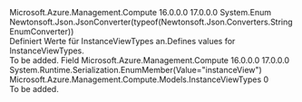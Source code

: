 <Type Name="InstanceViewTypes" FullName="Microsoft.Azure.Management.Compute.Models.InstanceViewTypes">
  <TypeSignature Language="C#" Value="public enum InstanceViewTypes" />
  <TypeSignature Language="ILAsm" Value=".class public auto ansi sealed InstanceViewTypes extends System.Enum" />
  <TypeSignature Language="DocId" Value="T:Microsoft.Azure.Management.Compute.Models.InstanceViewTypes" />
  <TypeSignature Language="VB.NET" Value="Public Enum InstanceViewTypes" />
  <TypeSignature Language="F#" Value="type InstanceViewTypes = " />
  <AssemblyInfo>
    <AssemblyName>Microsoft.Azure.Management.Compute</AssemblyName>
    <AssemblyVersion>16.0.0.0</AssemblyVersion>
    <AssemblyVersion>17.0.0.0</AssemblyVersion>
  </AssemblyInfo>
  <Base>
    <BaseTypeName>System.Enum</BaseTypeName>
  </Base>
  <Attributes>
    <Attribute>
      <AttributeName>Newtonsoft.Json.JsonConverter(typeof(Newtonsoft.Json.Converters.StringEnumConverter))</AttributeName>
    </Attribute>
  </Attributes>
  <Docs>
    <summary>
            <span data-ttu-id="f72e3-101">Definiert Werte für InstanceViewTypes an.</span><span class="sxs-lookup"><span data-stu-id="f72e3-101">Defines values for InstanceViewTypes.</span></span>
            </summary>
    <remarks>To be added.</remarks>
  </Docs>
  <Members>
    <Member MemberName="InstanceView">
      <MemberSignature Language="C#" Value="InstanceView" />
      <MemberSignature Language="ILAsm" Value=".field public static literal valuetype Microsoft.Azure.Management.Compute.Models.InstanceViewTypes InstanceView = int32(0)" />
      <MemberSignature Language="DocId" Value="F:Microsoft.Azure.Management.Compute.Models.InstanceViewTypes.InstanceView" />
      <MemberSignature Language="VB.NET" Value="InstanceView" />
      <MemberSignature Language="F#" Value="InstanceView = 0" Usage="Microsoft.Azure.Management.Compute.Models.InstanceViewTypes.InstanceView" />
      <MemberType>Field</MemberType>
      <AssemblyInfo>
        <AssemblyName>Microsoft.Azure.Management.Compute</AssemblyName>
        <AssemblyVersion>16.0.0.0</AssemblyVersion>
        <AssemblyVersion>17.0.0.0</AssemblyVersion>
      </AssemblyInfo>
      <Attributes>
        <Attribute>
          <AttributeName>System.Runtime.Serialization.EnumMember(Value="instanceView")</AttributeName>
        </Attribute>
      </Attributes>
      <ReturnValue>
        <ReturnType>Microsoft.Azure.Management.Compute.Models.InstanceViewTypes</ReturnType>
      </ReturnValue>
      <MemberValue>0</MemberValue>
      <Docs>
        <summary>To be added.</summary>
      </Docs>
    </Member>
  </Members>
</Type>